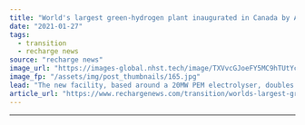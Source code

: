 ```yaml
---
title: "World's largest green-hydrogen plant inaugurated in Canada by Air Liquide"
date: "2021-01-27"
tags: 
  - transition
  - recharge news
source: "recharge news"
image_url: "https://images-global.nhst.tech/image/TXVvcGJoeFY5MC9hTUtYcGdJSnVLc0pYNk9ObnFBYUYzVVpLVDBJaTN6WT0=/nhst/binary/025df1170018061eaad1f5624a2ea5d1"
image_fp: "/assets/img/post_thumbnails/165.jpg"
lead: "The new facility, based around a 20MW PEM electrolyser, doubles the previous record set in Fukushima, Japan"
article_url: "https://www.rechargenews.com/transition/worlds-largest-green-hydrogen-plant-inaugurated-in-canada-by-air-liquide/2-1-952085"
---
```


---
